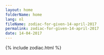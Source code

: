 ```yaml
---
layout: home
folderName: home
lang: nl
fileName: zodiac-for-given-14-april-2017
permalink: zodiac-for-given-14-april-2017
date: 14-04-2017
---
```

{% include zodiac.html %}
